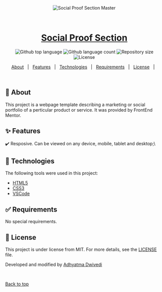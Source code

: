 <div align="center" id="top"> 
  <img src="./.github/app.gif" alt="Social Proof Section Master" />

  &#xa0;

  <!-- <a href="https://socialproofsectionmaster.netlify.app">Demo</a> -->
</div>

<h1 align="center"><a href="https://r00kiead.github.io/social-proof-section-master/">Social Proof Section</a></h1>

<p align="center">
  <img alt="Github top language" src="https://img.shields.io/github/languages/top/r00kieAd/social-proof-section-master?color=56BEB8">

  <img alt="Github language count" src="https://img.shields.io/github/languages/count/r00kieAd/social-proof-section-master?color=56BEB8">

  <img alt="Repository size" src="https://img.shields.io/github/repo-size/r00kieAd/social-proof-section-master?color=56BEB8">

  <img alt="License" src="https://img.shields.io/github/license/r00kieAd/social-proof-section-master?color=56BEB8">
</p>

<p align="center">
  <a href="#dart-about">About</a> &#xa0; | &#xa0; 
  <a href="#sparkles-features">Features</a> &#xa0; | &#xa0;
  <a href="#rocket-technologies">Technologies</a> &#xa0; | &#xa0;
  <a href="#white_check_mark-requirements">Requirements</a> &#xa0; | &#xa0;
  <a href="#memo-license">License</a> &#xa0; | &#xa0;
</p>

<br>

## :dart: About ##

This project is a webpage template describing a marketing or social portfolio of a perticular product or service. It was provided by FrontEnd Mentor.

## :sparkles: Features ##

:heavy_check_mark: Resposive. Can be viewed on any device, mobile, tablet and desktop;\

## :rocket: Technologies ##

The following tools were used in this project:

- [HTML5](https://www.w3schools.com/html/default.asp)
- [CSS3](https://www.w3schools.com/css/default.asp)
- [VSCode](https://code.visualstudio.com/)

## :white_check_mark: Requirements ##

No special requirements.

## :memo: License ##

This project is under license from MIT. For more details, see the [LICENSE](LICENSE) file.


Developed and modified by <a href="https://github.com/r00kieAd" target="_blank">Adhyatma Dwivedi</a>

&#xa0;

<a href="#top">Back to top</a>
